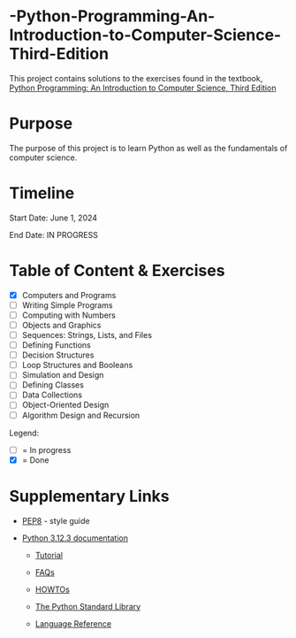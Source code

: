# -Python-Programming-An-Introduction-to-Computer-Science-Third-Edition
This project contains solutions to the exercises found in the textbook, [Python Programming: An Introduction to Computer Science, Third Edition](https://www.amazon.com/Python-Programming-Introduction-Computer-Science/dp/1590282752/ref=sr_1_2?ie=UTF8&qid=1516294885&sr=8-2&keywords=python+programming+third+edition)

# Purpose
The purpose of this project is to learn Python as well as the fundamentals of computer science.

# Timeline
Start Date: June 1, 2024

End Date: IN PROGRESS

# Table of Content & Exercises
- [X] Computers and Programs
- [ ] Writing Simple Programs
- [ ] Computing with Numbers
- [ ] Objects and Graphics
- [ ] Sequences: Strings, Lists, and Files
- [ ] Defining Functions
- [ ] Decision Structures
- [ ] Loop Structures and Booleans
- [ ] Simulation and Design
- [ ] Defining Classes
- [ ] Data Collections
- [ ] Object-Oriented Design
- [ ] Algorithm Design and Recursion

Legend:
- [ ] = In progress
- [X] = Done 

# Supplementary Links
- [PEP8](https://www.python.org/dev/peps/pep-0008/) - style guide

- [Python 3.12.3 documentation](https://docs.python.org/3.10/)

  - [Tutorial](https://docs.python.org/3.12/tutorial/index.html)

  - [FAQs](https://docs.python.org/3.12/faq/index.html)

  - [HOWTOs](https://docs.python.org/3.12/howto/index.html)

  - [The Python Standard Library](https://docs.python.org/3.12/library/index.html)

  - [Language Reference](https://docs.python.org/3.12/reference/index.html)
